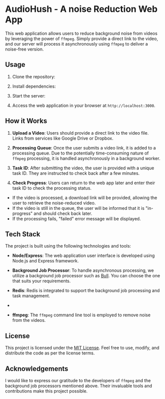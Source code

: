 # AudioHush - A noise Reduction Web App

This web application allows users to reduce background noise from videos by leveraging the power of `ffmpeg`. Simply provide a direct link to the video, and our server will process it asynchronously using `ffmpeg` to deliver a noise-free version.

## Usage

1. Clone the repository:

2. Install dependencies:

3. Start the server:

4. Access the web application in your browser at `http://localhost:3000`.

## How it Works

1. **Upload a Video**: Users should provide a direct link to the video file. Links from services like Google Drive or Dropbox.

2. **Processing Queue**: Once the user submits a video link, it is added to a processing queue. Due to the potentially time-consuming nature of `ffmpeg` processing, it is handled asynchronously in a background worker.

3. **Task ID**: After submitting the video, the user is provided with a unique task ID. They are instructed to check back after a few minutes.

4. **Check Progress**: Users can return to the web app later and enter their task ID to check the processing status.

 - If the video is processed, a download link will be provided, allowing the user to retrieve the noise-reduced video.
 - If the video is still in the queue, the user will be informed that it is "in-progress" and should check back later.
 - If the processing fails, "failed" error message will be displayed.

## Tech Stack

The project is built using the following technologies and tools:

- **Node/Express**: The web application user interface is developed using Node.js and Express framework.

- **Background Job Processor**: To handle asynchronous processing, we utilize a background job processor such as [Bull](https://github.com/OptimalBits/bull). You can choose the one that suits your requirements.

- **Redis**: Redis is integrated to support the background job processing and task management.
- 
- **ffmpeg**: The `ffmpeg` command line tool is employed to remove noise from the videos.

## License

This project is licensed under the [MIT License](LICENSE). Feel free to use, modify, and distribute the code as per the license terms.

## Acknowledgements

I would like to express our gratitude to the developers of `ffmpeg` and the background job processors mentioned above. Their invaluable tools and contributions make this project possible.

